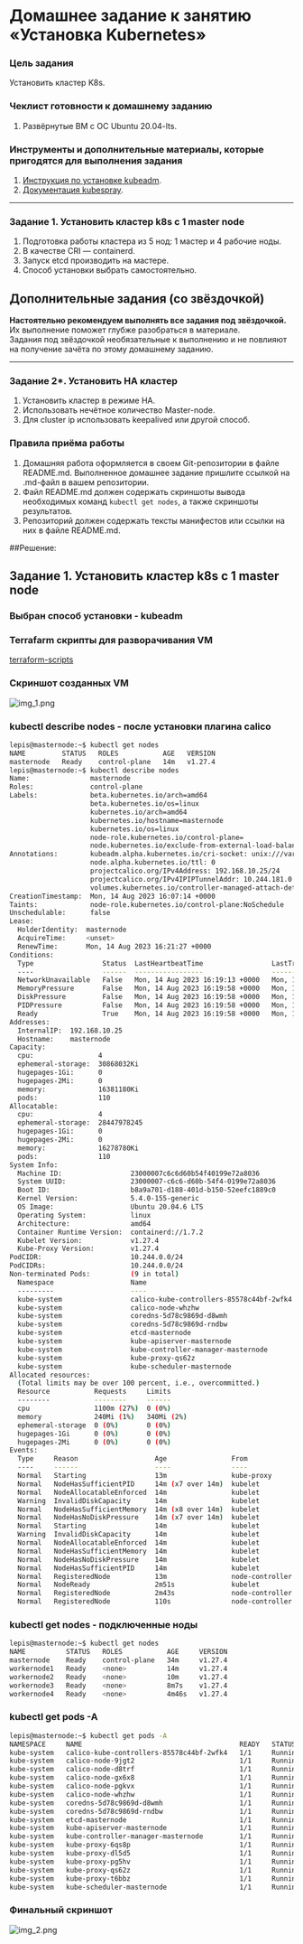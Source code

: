 # Домашнее задание к занятию «Установка Kubernetes»

### Цель задания

Установить кластер K8s.

### Чеклист готовности к домашнему заданию

1. Развёрнутые ВМ с ОС Ubuntu 20.04-lts.


### Инструменты и дополнительные материалы, которые пригодятся для выполнения задания

1. [Инструкция по установке kubeadm](https://kubernetes.io/docs/setup/production-environment/tools/kubeadm/create-cluster-kubeadm/).
2. [Документация kubespray](https://kubespray.io/).

-----

### Задание 1. Установить кластер k8s с 1 master node

1. Подготовка работы кластера из 5 нод: 1 мастер и 4 рабочие ноды.
2. В качестве CRI — containerd.
3. Запуск etcd производить на мастере.
4. Способ установки выбрать самостоятельно.

## Дополнительные задания (со звёздочкой)

**Настоятельно рекомендуем выполнять все задания под звёздочкой.** Их выполнение поможет глубже разобраться в материале.   
Задания под звёздочкой необязательные к выполнению и не повлияют на получение зачёта по этому домашнему заданию. 

------
### Задание 2*. Установить HA кластер

1. Установить кластер в режиме HA.
2. Использовать нечётное количество Master-node.
3. Для cluster ip использовать keepalived или другой способ.

### Правила приёма работы

1. Домашняя работа оформляется в своем Git-репозитории в файле README.md. Выполненное домашнее задание пришлите ссылкой на .md-файл в вашем репозитории.
2. Файл README.md должен содержать скриншоты вывода необходимых команд `kubectl get nodes`, а также скриншоты результатов.
3. Репозиторий должен содержать тексты манифестов или ссылки на них в файле README.md.


##Решение:
## Задание 1. Установить кластер k8s с 1 master node  
### Выбран способ установки - kubeadm  
### Terrafarm скрипты для разворачивания VM  
[terraform-scripts](https://github.com/Lepisok/devops-netology/tree/main/5_Kubernetes%20and%20cloud%20services/kubernetes_2/src/terraform)

### Скриншот созданных VM  
![img_1.png](src/img/img_1.png)  
### kubectl describe nodes - после установки плагина calico  
```bash
lepis@masternode:~$ kubectl get nodes
NAME         STATUS   ROLES           AGE   VERSION
masternode   Ready    control-plane   14m   v1.27.4
lepis@masternode:~$ kubectl describe nodes
Name:               masternode
Roles:              control-plane
Labels:             beta.kubernetes.io/arch=amd64
                    beta.kubernetes.io/os=linux
                    kubernetes.io/arch=amd64
                    kubernetes.io/hostname=masternode
                    kubernetes.io/os=linux
                    node-role.kubernetes.io/control-plane=
                    node.kubernetes.io/exclude-from-external-load-balancers=
Annotations:        kubeadm.alpha.kubernetes.io/cri-socket: unix:///var/run/containerd/containerd.sock
                    node.alpha.kubernetes.io/ttl: 0
                    projectcalico.org/IPv4Address: 192.168.10.25/24
                    projectcalico.org/IPv4IPIPTunnelAddr: 10.244.181.0
                    volumes.kubernetes.io/controller-managed-attach-detach: true
CreationTimestamp:  Mon, 14 Aug 2023 16:07:14 +0000
Taints:             node-role.kubernetes.io/control-plane:NoSchedule
Unschedulable:      false
Lease:
  HolderIdentity:  masternode
  AcquireTime:     <unset>
  RenewTime:       Mon, 14 Aug 2023 16:21:27 +0000
Conditions:
  Type                 Status  LastHeartbeatTime                 LastTransitionTime                Reason                       Message
  ----                 ------  -----------------                 ------------------                ------                       -------
  NetworkUnavailable   False   Mon, 14 Aug 2023 16:19:13 +0000   Mon, 14 Aug 2023 16:19:13 +0000   CalicoIsUp                   Calico is running on this node
  MemoryPressure       False   Mon, 14 Aug 2023 16:19:58 +0000   Mon, 14 Aug 2023 16:07:11 +0000   KubeletHasSufficientMemory   kubelet has sufficient memory available
  DiskPressure         False   Mon, 14 Aug 2023 16:19:58 +0000   Mon, 14 Aug 2023 16:07:11 +0000   KubeletHasNoDiskPressure     kubelet has no disk pressure
  PIDPressure          False   Mon, 14 Aug 2023 16:19:58 +0000   Mon, 14 Aug 2023 16:07:11 +0000   KubeletHasSufficientPID      kubelet has sufficient PID available
  Ready                True    Mon, 14 Aug 2023 16:19:58 +0000   Mon, 14 Aug 2023 16:18:46 +0000   KubeletReady                 kubelet is posting ready status. AppArmor enabled
Addresses:
  InternalIP:  192.168.10.25
  Hostname:    masternode
Capacity:
  cpu:                4
  ephemeral-storage:  30868032Ki
  hugepages-1Gi:      0
  hugepages-2Mi:      0
  memory:             16381180Ki
  pods:               110
Allocatable:
  cpu:                4
  ephemeral-storage:  28447978245
  hugepages-1Gi:      0
  hugepages-2Mi:      0
  memory:             16278780Ki
  pods:               110
System Info:
  Machine ID:                 23000007c6c6d60b54f40199e72a8036
  System UUID:                23000007-c6c6-d60b-54f4-0199e72a8036
  Boot ID:                    b8a9a701-d188-401d-b150-52eefc1889c0
  Kernel Version:             5.4.0-155-generic
  OS Image:                   Ubuntu 20.04.6 LTS
  Operating System:           linux
  Architecture:               amd64
  Container Runtime Version:  containerd://1.7.2
  Kubelet Version:            v1.27.4
  Kube-Proxy Version:         v1.27.4
PodCIDR:                      10.244.0.0/24
PodCIDRs:                     10.244.0.0/24
Non-terminated Pods:          (9 in total)
  Namespace                   Name                                        CPU Requests  CPU Limits  Memory Requests  Memory Limits  Age
  ---------                   ----                                        ------------  ----------  ---------------  -------------  ---
  kube-system                 calico-kube-controllers-85578c44bf-2wfk4    0 (0%)        0 (0%)      0 (0%)           0 (0%)         3m46s
  kube-system                 calico-node-whzhw                           250m (6%)     0 (0%)      0 (0%)           0 (0%)         3m47s
  kube-system                 coredns-5d78c9869d-d8wmh                    100m (2%)     0 (0%)      70Mi (0%)        170Mi (1%)     13m
  kube-system                 coredns-5d78c9869d-rndbw                    100m (2%)     0 (0%)      70Mi (0%)        170Mi (1%)     13m
  kube-system                 etcd-masternode                             100m (2%)     0 (0%)      100Mi (0%)       0 (0%)         14m
  kube-system                 kube-apiserver-masternode                   250m (6%)     0 (0%)      0 (0%)           0 (0%)         14m
  kube-system                 kube-controller-manager-masternode          200m (5%)     0 (0%)      0 (0%)           0 (0%)         14m
  kube-system                 kube-proxy-qs62z                            0 (0%)        0 (0%)      0 (0%)           0 (0%)         13m
  kube-system                 kube-scheduler-masternode                   100m (2%)     0 (0%)      0 (0%)           0 (0%)         14m
Allocated resources:
  (Total limits may be over 100 percent, i.e., overcommitted.)
  Resource           Requests     Limits
  --------           --------     ------
  cpu                1100m (27%)  0 (0%)
  memory             240Mi (1%)   340Mi (2%)
  ephemeral-storage  0 (0%)       0 (0%)
  hugepages-1Gi      0 (0%)       0 (0%)
  hugepages-2Mi      0 (0%)       0 (0%)
Events:
  Type     Reason                   Age                From             Message
  ----     ------                   ----               ----             -------
  Normal   Starting                 13m                kube-proxy       
  Normal   NodeHasSufficientPID     14m (x7 over 14m)  kubelet          Node masternode status is now: NodeHasSufficientPID
  Normal   NodeAllocatableEnforced  14m                kubelet          Updated Node Allocatable limit across pods
  Warning  InvalidDiskCapacity      14m                kubelet          invalid capacity 0 on image filesystem
  Normal   NodeHasSufficientMemory  14m (x8 over 14m)  kubelet          Node masternode status is now: NodeHasSufficientMemory
  Normal   NodeHasNoDiskPressure    14m (x7 over 14m)  kubelet          Node masternode status is now: NodeHasNoDiskPressure
  Normal   Starting                 14m                kubelet          Starting kubelet.
  Warning  InvalidDiskCapacity      14m                kubelet          invalid capacity 0 on image filesystem
  Normal   NodeAllocatableEnforced  14m                kubelet          Updated Node Allocatable limit across pods
  Normal   NodeHasSufficientMemory  14m                kubelet          Node masternode status is now: NodeHasSufficientMemory
  Normal   NodeHasNoDiskPressure    14m                kubelet          Node masternode status is now: NodeHasNoDiskPressure
  Normal   NodeHasSufficientPID     14m                kubelet          Node masternode status is now: NodeHasSufficientPID
  Normal   RegisteredNode           13m                node-controller  Node masternode event: Registered Node masternode in Controller
  Normal   NodeReady                2m51s              kubelet          Node masternode status is now: NodeReady
  Normal   RegisteredNode           2m43s              node-controller  Node masternode event: Registered Node masternode in Controller
  Normal   RegisteredNode           110s               node-controller  Node masternode event: Registered Node masternode in Controller
```


### kubectl get nodes - подключенные ноды
``` bash
lepis@masternode:~$ kubectl get nodes
NAME          STATUS   ROLES           AGE     VERSION
masternode    Ready    control-plane   34m     v1.27.4
workernode1   Ready    <none>          14m     v1.27.4
workernode2   Ready    <none>          10m     v1.27.4
workernode3   Ready    <none>          8m7s    v1.27.4
workernode4   Ready    <none>          4m46s   v1.27.4
```


### kubectl get pods -A
``` bash
lepis@masternode:~$ kubectl get pods -A
NAMESPACE     NAME                                       READY   STATUS    RESTARTS      AGE
kube-system   calico-kube-controllers-85578c44bf-2wfk4   1/1     Running   0             23m
kube-system   calico-node-9jgt2                          1/1     Running   0             4m47s
kube-system   calico-node-d8trf                          1/1     Running   0             8m7s
kube-system   calico-node-gx6x8                          1/1     Running   0             10m
kube-system   calico-node-pgkvx                          1/1     Running   0             14m
kube-system   calico-node-whzhw                          1/1     Running   0             23m
kube-system   coredns-5d78c9869d-d8wmh                   1/1     Running   0             33m
kube-system   coredns-5d78c9869d-rndbw                   1/1     Running   0             33m
kube-system   etcd-masternode                            1/1     Running   0             34m
kube-system   kube-apiserver-masternode                  1/1     Running   0             34m
kube-system   kube-controller-manager-masternode         1/1     Running   3 (22m ago)   34m
kube-system   kube-proxy-6qs8p                           1/1     Running   0             8m7s
kube-system   kube-proxy-dl5d5                           1/1     Running   0             14m
kube-system   kube-proxy-pg5hv                           1/1     Running   0             4m47s
kube-system   kube-proxy-qs62z                           1/1     Running   0             33m
kube-system   kube-proxy-t6bbz                           1/1     Running   0             10m
kube-system   kube-scheduler-masternode                  1/1     Running   2 (23m ago)   34m
```  

### Финальный скриншот
![img_2.png](src/img/img_2.png) 